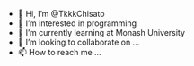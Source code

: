 - 👋 Hi, I’m @TkkkChisato
- 👀 I’m interested in programming
- 🌱 I’m currently learning at Monash University
- 💞️ I’m looking to collaborate on ...
- 📫 How to reach me ...

<!---
TkkkChisato/TkkkChisato is a ✨ special ✨ repository because its `README.md` (this file) appears on your GitHub profile.
You can click the Preview link to take a look at your changes.
--->
